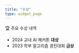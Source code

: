 ```yaml
---
title: "수상"
type: widget_page
---
```


🏆 주요 수상 내역  
- 2024 교내 AI 해커톤 **대상**  
- 2023 학부 알고리즘 경진대회 **금상**  
